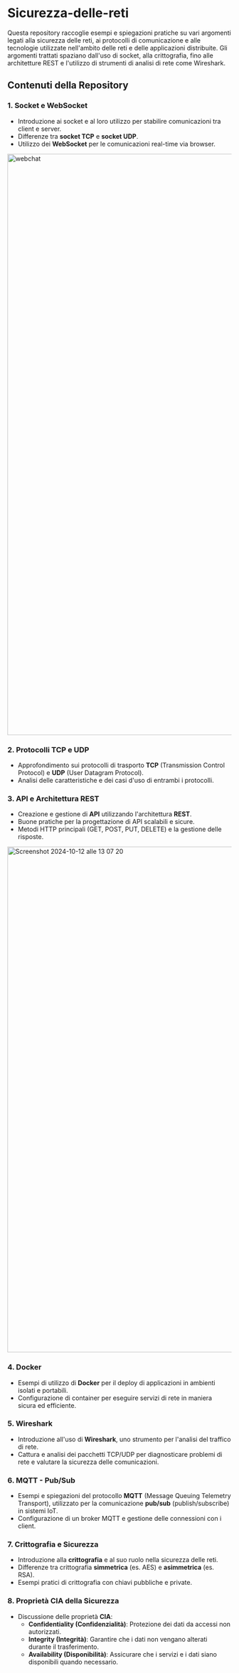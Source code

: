 # Sicurezza-delle-reti

Questa repository raccoglie esempi e spiegazioni pratiche su vari argomenti legati alla sicurezza delle reti, ai protocolli di comunicazione e alle tecnologie utilizzate nell'ambito delle reti e delle applicazioni distribuite. Gli argomenti trattati spaziano dall'uso di socket, alla crittografia, fino alle architetture REST e l'utilizzo di strumenti di analisi di rete come Wireshark.

## Contenuti della Repository

### 1. Socket e WebSocket
   - Introduzione ai socket e al loro utilizzo per stabilire comunicazioni tra client e server.
   - Differenze tra **socket TCP** e **socket UDP**.
   - Utilizzo dei **WebSocket** per le comunicazioni real-time via browser.
<img width="1308" alt="webchat" src="https://github.com/user-attachments/assets/6014e83e-802b-4be4-88fa-7ac52b3056a2">


### 2. Protocolli TCP e UDP
   - Approfondimento sui protocolli di trasporto **TCP** (Transmission Control Protocol) e **UDP** (User Datagram Protocol).
   - Analisi delle caratteristiche e dei casi d'uso di entrambi i protocolli.

### 3. API e Architettura REST
   - Creazione e gestione di **API** utilizzando l'architettura **REST**.
   - Buone pratiche per la progettazione di API scalabili e sicure.
   - Metodi HTTP principali (GET, POST, PUT, DELETE) e la gestione delle risposte.
<img width="1138" alt="Screenshot 2024-10-12 alle 13 07 20" src="https://github.com/user-attachments/assets/6b196167-3ea9-4b70-8ef0-c7bc39292e94">

### 4. Docker
   - Esempi di utilizzo di **Docker** per il deploy di applicazioni in ambienti isolati e portabili.
   - Configurazione di container per eseguire servizi di rete in maniera sicura ed efficiente.

### 5. Wireshark
   - Introduzione all'uso di **Wireshark**, uno strumento per l'analisi del traffico di rete.
   - Cattura e analisi dei pacchetti TCP/UDP per diagnosticare problemi di rete e valutare la sicurezza delle comunicazioni.

### 6. MQTT - Pub/Sub
   - Esempi e spiegazioni del protocollo **MQTT** (Message Queuing Telemetry Transport), utilizzato per la comunicazione **pub/sub** (publish/subscribe) in sistemi IoT.
   - Configurazione di un broker MQTT e gestione delle connessioni con i client.

### 7. Crittografia e Sicurezza
   - Introduzione alla **crittografia** e al suo ruolo nella sicurezza delle reti.
   - Differenze tra crittografia **simmetrica** (es. AES) e **asimmetrica** (es. RSA).
   - Esempi pratici di crittografia con chiavi pubbliche e private.

### 8. Proprietà CIA della Sicurezza
   - Discussione delle proprietà **CIA**:
     - **Confidentiality (Confidenzialità)**: Protezione dei dati da accessi non autorizzati.
     - **Integrity (Integrità)**: Garantire che i dati non vengano alterati durante il trasferimento.
     - **Availability (Disponibilità)**: Assicurare che i servizi e i dati siano disponibili quando necessario.


